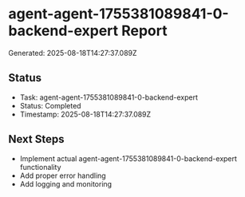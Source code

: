 # agent-agent-1755381089841-0-backend-expert Report

Generated: 2025-08-18T14:27:37.089Z

## Status
- Task: agent-agent-1755381089841-0-backend-expert
- Status: Completed
- Timestamp: 2025-08-18T14:27:37.089Z

## Next Steps
- Implement actual agent-agent-1755381089841-0-backend-expert functionality
- Add proper error handling
- Add logging and monitoring
